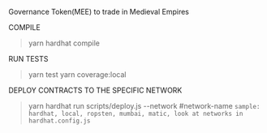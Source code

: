 Governance Token(MEE) to trade in Medieval Empires

COMPILE

> yarn hardhat compile

RUN TESTS

> yarn test
> yarn coverage:local

DEPLOY CONTRACTS TO THE SPECIFIC NETWORK

> yarn hardhat run scripts/deploy.js --network #network-name  `sample: hardhat, local, ropsten, mumbai, matic, look at networks in hardhat.config.js`
